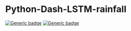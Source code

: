 # Python-Dash-LSTM-rainfall

[![Generic badge](https://img.shields.io/badge/language-python%203.6-blue.svg)](https://shields.io/)
[![Generic badge](https://img.shields.io/badge/ML%20package-tensorflow-keras%202.2-orange.svg)](https://shields.io/)

